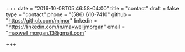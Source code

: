 +++
date = "2016-10-08T05:46:58-04:00"
title = "contact"
draft = false
type = "contact"
phone = "(586) 610-7410"
github = "https://github.com/mjmor"
linkedin = "https://linkedin.com/in/maxwelljmorgan"
email = "maxwell.morgan.13@gmail.com"

+++


